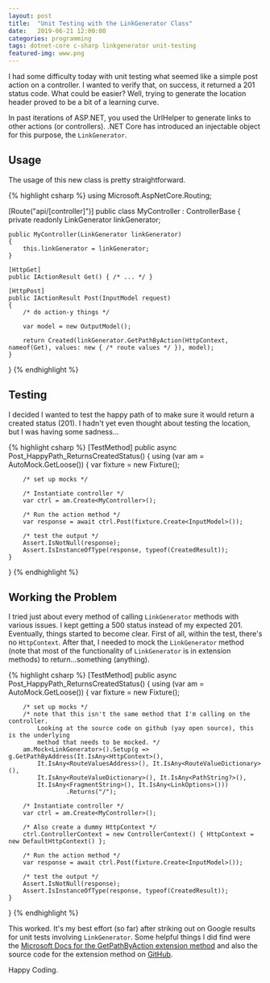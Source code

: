 ```yaml
---
layout: post
title:  "Unit Testing with the LinkGenerator Class"
date:   2019-06-21 12:00:00
categories: programming
tags: dotnet-core c-sharp linkgenerator unit-testing
featured-img: www.png
---
```


I had some difficulty today with unit testing what seemed like a simple post action on a controller. I wanted to verify that, on success, it returned a 201 status code. What could be easier? Well, trying to generate the location header proved to be a bit of a learning curve.

In past iterations of ASP.NET, you used the UrlHelper to generate links to other actions (or controllers). .NET Core has introduced an injectable object for this purpose, the `LinkGenerator`.

<!-- more -->

## Usage ##

The usage of this new class is pretty straightforward. 

{% highlight csharp %}
using Microsoft.AspNetCore.Routing;

[Route("api/[controller]")]
public class MyController : ControllerBase
{
    private readonly LinkGenerator linkGenerator;

    public MyController(LinkGenerator linkGenerator)
    {
        this.linkGenerator = linkGenerator;
    }

    [HttpGet]
    public IActionResult Get() { /* ... */ }

    [HttpPost]
    public IActionResult Post(InputModel request)
    {
        /* do action-y things */

        var model = new OutputModel();

        return Created(linkGenerator.GetPathByAction(HttpContext, nameof(Get), values: new { /* route values */ }), model);
    }
}
{% endhighlight %}

## Testing

I decided I wanted to test the happy path of to make sure it would return a created status (201). I hadn't yet even thought about testing the location, but I was having some sadness...

{% highlight csharp %}
[TestMethod]
public async Post_HappyPath_ReturnsCreatedStatus()
{
    using (var am = AutoMock.GetLoose())
    {
        var fixture = new Fixture();

        /* set up mocks */

        /* Instantiate controller */
        var ctrl = am.Create<MyController>();

        /* Run the action method */
        var response = await ctrl.Post(fixture.Create<InputModel>());

        /* test the output */
        Assert.IsNotNull(response);
        Assert.IsInstanceOfType(response, typeof(CreatedResult));
    }
}
{% endhighlight %}

## Working the Problem

I tried just about every method of calling `LinkGenerator` methods with various issues. I kept getting a 500 status instead of my expected 201. Eventually, things started to become clear. First of all, within the test, there's no `HttpContext`. After that, I needed to mock the `LinkGenerator` method (note that most of the functionality of `LinkGenerator` is in extension methods) to return...something (anything).


{% highlight csharp %}
[TestMethod]
public async Post_HappyPath_ReturnsCreatedStatus()
{
    using (var am = AutoMock.GetLoose())
    {
        var fixture = new Fixture();

        /* set up mocks */
        /* note that this isn't the same method that I'm calling on the controller.
            Looking at the source code on github (yay open source), this is the underlying
            method that needs to be mocked. */
        am.Mock<LinkGenerator>().Setup(g => g.GetPathByAddress(It.IsAny<HttpContext>(),
            It.IsAny<RouteValuesAddress>(), It.IsAny<RouteValueDictionary>(),
            It.IsAny<RouteValueDictionary>(), It.IsAny<PathString?>(),
            It.IsAny<FragmentString>(), It.IsAny<LinkOptions>()))
                    .Returns("/");

        /* Instantiate controller */
        var ctrl = am.Create<MyController>();
        
        /* Also create a dummy HttpContext */
        ctrl.ControllerContext = new ControllerContext() { HttpContext = new DefaultHttpContext() };

        /* Run the action method */
        var response = await ctrl.Post(fixture.Create<InputModel>());

        /* test the output */
        Assert.IsNotNull(response);
        Assert.IsInstanceOfType(response, typeof(CreatedResult));
    }
}
{% endhighlight %}

This worked. It's my best effort (so far) after striking out on Google results for unit tests involving `LinkGenerator`. Some helpful things I did find were the [Microsoft Docs for the GetPathByAction extension method](https://docs.microsoft.com/en-us/dotnet/api/microsoft.aspnetcore.routing.controllerlinkgeneratorextensions.getpathbyaction?view=aspnetcore-2.2) and also the source code for the extension method on [GitHub](https://github.com/aspnet/Mvc/blob/release/2.2/src/Microsoft.AspNetCore.Mvc.Core/Routing/ControllerLinkGeneratorExtensions.cs).

Happy Coding.